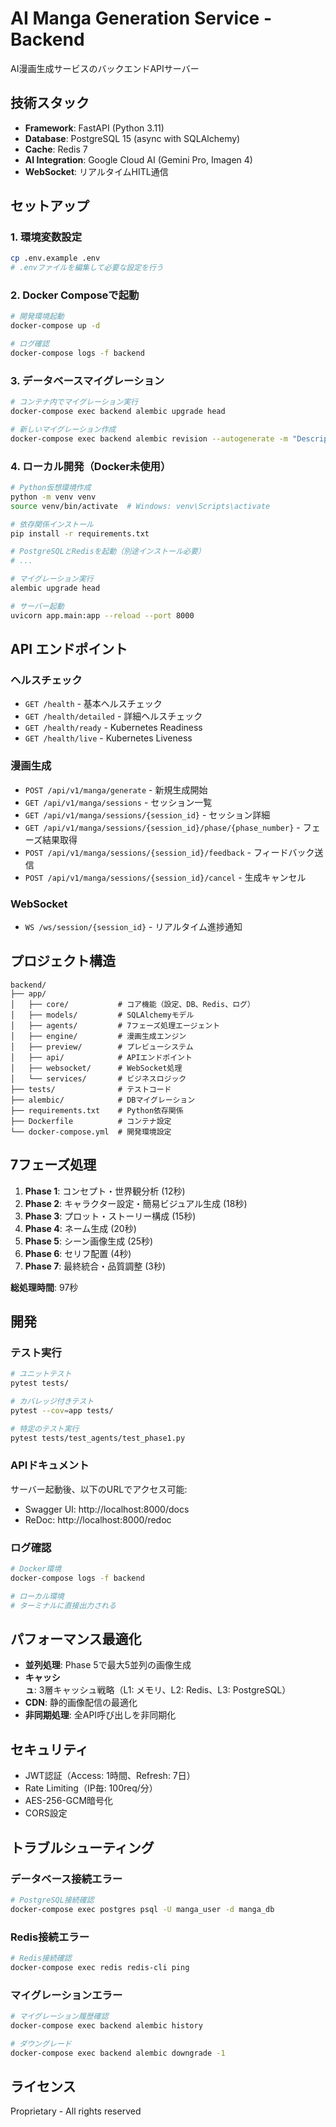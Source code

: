 # AI Manga Generation Service - Backend

AI漫画生成サービスのバックエンドAPIサーバー

## 技術スタック

- **Framework**: FastAPI (Python 3.11)
- **Database**: PostgreSQL 15 (async with SQLAlchemy)
- **Cache**: Redis 7
- **AI Integration**: Google Cloud AI (Gemini Pro, Imagen 4)
- **WebSocket**: リアルタイムHITL通信

## セットアップ

### 1. 環境変数設定

```bash
cp .env.example .env
# .envファイルを編集して必要な設定を行う
```

### 2. Docker Composeで起動

```bash
# 開発環境起動
docker-compose up -d

# ログ確認
docker-compose logs -f backend
```

### 3. データベースマイグレーション

```bash
# コンテナ内でマイグレーション実行
docker-compose exec backend alembic upgrade head

# 新しいマイグレーション作成
docker-compose exec backend alembic revision --autogenerate -m "Description"
```

### 4. ローカル開発（Docker未使用）

```bash
# Python仮想環境作成
python -m venv venv
source venv/bin/activate  # Windows: venv\Scripts\activate

# 依存関係インストール
pip install -r requirements.txt

# PostgreSQLとRedisを起動（別途インストール必要）
# ...

# マイグレーション実行
alembic upgrade head

# サーバー起動
uvicorn app.main:app --reload --port 8000
```

## API エンドポイント

### ヘルスチェック
- `GET /health` - 基本ヘルスチェック
- `GET /health/detailed` - 詳細ヘルスチェック
- `GET /health/ready` - Kubernetes Readiness
- `GET /health/live` - Kubernetes Liveness

### 漫画生成
- `POST /api/v1/manga/generate` - 新規生成開始
- `GET /api/v1/manga/sessions` - セッション一覧
- `GET /api/v1/manga/sessions/{session_id}` - セッション詳細
- `GET /api/v1/manga/sessions/{session_id}/phase/{phase_number}` - フェーズ結果取得
- `POST /api/v1/manga/sessions/{session_id}/feedback` - フィードバック送信
- `POST /api/v1/manga/sessions/{session_id}/cancel` - 生成キャンセル

### WebSocket
- `WS /ws/session/{session_id}` - リアルタイム進捗通知

## プロジェクト構造

```
backend/
├── app/
│   ├── core/           # コア機能（設定、DB、Redis、ログ）
│   ├── models/         # SQLAlchemyモデル
│   ├── agents/         # 7フェーズ処理エージェント
│   ├── engine/         # 漫画生成エンジン
│   ├── preview/        # プレビューシステム
│   ├── api/            # APIエンドポイント
│   ├── websocket/      # WebSocket処理
│   └── services/       # ビジネスロジック
├── tests/              # テストコード
├── alembic/            # DBマイグレーション
├── requirements.txt    # Python依存関係
├── Dockerfile          # コンテナ設定
└── docker-compose.yml  # 開発環境設定
```

## 7フェーズ処理

1. **Phase 1**: コンセプト・世界観分析 (12秒)
2. **Phase 2**: キャラクター設定・簡易ビジュアル生成 (18秒)
3. **Phase 3**: プロット・ストーリー構成 (15秒)
4. **Phase 4**: ネーム生成 (20秒)
5. **Phase 5**: シーン画像生成 (25秒)
6. **Phase 6**: セリフ配置 (4秒)
7. **Phase 7**: 最終統合・品質調整 (3秒)

**総処理時間**: 97秒

## 開発

### テスト実行

```bash
# ユニットテスト
pytest tests/

# カバレッジ付きテスト
pytest --cov=app tests/

# 特定のテスト実行
pytest tests/test_agents/test_phase1.py
```

### APIドキュメント

サーバー起動後、以下のURLでアクセス可能:
- Swagger UI: http://localhost:8000/docs
- ReDoc: http://localhost:8000/redoc

### ログ確認

```bash
# Docker環境
docker-compose logs -f backend

# ローカル環境
# ターミナルに直接出力される
```

## パフォーマンス最適化

- **並列処理**: Phase 5で最大5並列の画像生成
- **キャッシュ**: 3層キャッシュ戦略（L1: メモリ、L2: Redis、L3: PostgreSQL）
- **CDN**: 静的画像配信の最適化
- **非同期処理**: 全API呼び出しを非同期化

## セキュリティ

- JWT認証（Access: 1時間、Refresh: 7日）
- Rate Limiting（IP毎: 100req/分）
- AES-256-GCM暗号化
- CORS設定

## トラブルシューティング

### データベース接続エラー
```bash
# PostgreSQL接続確認
docker-compose exec postgres psql -U manga_user -d manga_db
```

### Redis接続エラー
```bash
# Redis接続確認
docker-compose exec redis redis-cli ping
```

### マイグレーションエラー
```bash
# マイグレーション履歴確認
docker-compose exec backend alembic history

# ダウングレード
docker-compose exec backend alembic downgrade -1
```

## ライセンス

Proprietary - All rights reserved